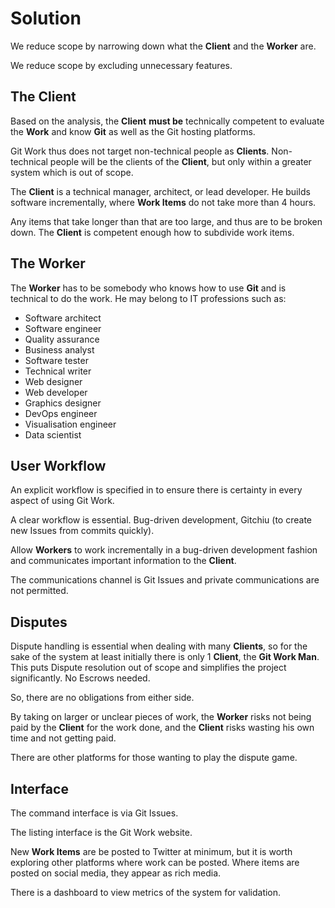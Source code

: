
# Solution

We reduce scope by narrowing down what the **Client** and the **Worker** are.

We reduce scope by excluding unnecessary features.

## The Client

Based on the analysis, the **Client** **must be** technically competent to evaluate the **Work**
and know **Git** as well as the Git hosting platforms.

Git Work thus does not target non-technical people as **Clients**.
Non-technical people will be the clients of the **Client**,
but only within a greater system which is out of scope.

The **Client** is a technical manager, architect, or lead developer.
He builds software incrementally, where **Work Items** do not take more than 4 hours.

Any items that take longer than that are too large, and thus are to be broken down.
The **Client** is competent enough how to subdivide work items.

## The Worker

The **Worker** has to be somebody who knows how to use **Git** and is technical to do the work.
He may belong to IT professions such as:
* Software architect
* Software engineer
* Quality assurance
* Business analyst
* Software tester
* Technical writer
* Web designer
* Web developer
* Graphics designer
* DevOps engineer
* Visualisation engineer
* Data scientist

## User Workflow

An explicit workflow is specified in to ensure there is certainty in every aspect of using Git Work.

A clear workflow is essential. Bug-driven development, Gitchiu (to create new Issues from commits quickly).
 
Allow **Workers** to work incrementally in a bug-driven development fashion
and communicates important information to the **Client**.

The communications channel is Git Issues and private communications are not permitted.

## Disputes

Dispute handling is essential when dealing with many **Clients**,
so for the sake of the system at least initially there is only 1 **Client**, the **Git Work Man**.
This puts Dispute resolution out of scope and simplifies the project significantly. No Escrows needed.

So, there are no obligations from either side.

By taking on larger or unclear pieces of work, the **Worker** risks not being paid by the **Client** for the work done,
and the **Client** risks wasting his own time and not getting paid.

There are other platforms for those wanting to play the dispute game.

## Interface

The command interface is via Git Issues.

The listing interface is the Git Work website.

New **Work Items** are be posted to Twitter at minimum, but it is worth exploring other platforms where work can be posted.
Where items are posted on social media, they appear as rich media.

There is a dashboard to view metrics of the system for validation.
